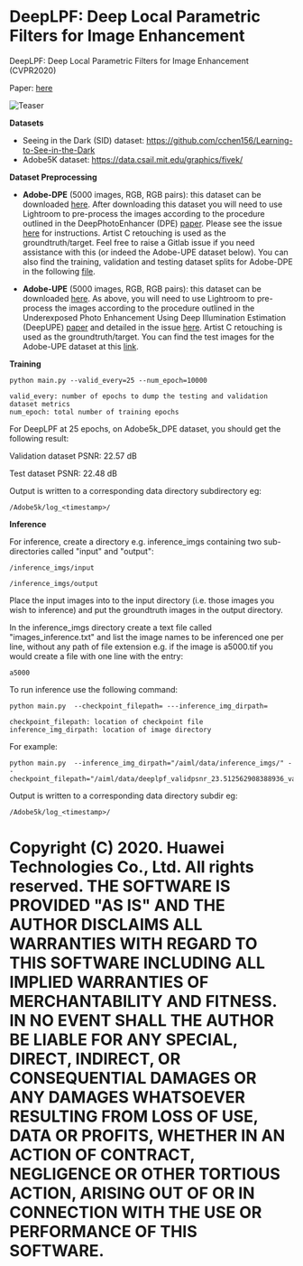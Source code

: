 # DeepLPF: Deep Local Parametric Filters for Image Enhancement

DeepLPF: Deep Local Parametric Filters for Image Enhancement (CVPR2020)

Paper: [here](https://openaccess.thecvf.com/content_CVPR_2020/papers/Moran_DeepLPF_Deep_Local_Parametric_Filters_for_Image_Enhancement_CVPR_2020_paper.pdf)

![Teaser](https://github.com/huawei-noah/noah-research/blob/master/DeepLPF/teaser.png "Teaser")

**Datasets**  


*  Seeing in the Dark (SID) dataset: https://github.com/cchen156/Learning-to-See-in-the-Dark
*  Adobe5K dataset: https://data.csail.mit.edu/graphics/fivek/

**Dataset Preprocessing**

* __Adobe-DPE__ (5000 images, RGB, RGB pairs): this dataset can be downloaded [here](https://data.csail.mit.edu/graphics/fivek/). After downloading this dataset you will need to use Lightroom to pre-process the images according to the procedure outlined in the DeepPhotoEnhancer (DPE) [paper](https://github.com/nothinglo/Deep-Photo-Enhancer). Please see the issue [here](https://github.com/nothinglo/Deep-Photo-Enhancer/issues/38#issuecomment-449786636) for instructions. Artist C retouching is used as the groundtruth/target. Feel free to raise a Gitlab issue if you need assistance with this (or indeed the Adobe-UPE dataset below). You can also find the training, validation and testing dataset splits for Adobe-DPE in the following [file](https://www.cmlab.csie.ntu.edu.tw/project/Deep-Photo-Enhancer/%5BExperimental_Code_Data%5D_Deep-Photo-Enhancer.zip). 

* __Adobe-UPE__ (5000 images, RGB, RGB pairs): this dataset can be downloaded [here](https://data.csail.mit.edu/graphics/fivek/). As above, you will need to use Lightroom to pre-process the images according to the procedure outlined in the Underexposed Photo Enhancement Using Deep Illumination Estimation (DeepUPE) [paper](https://github.com/wangruixing/DeepUPE) and detailed in the issue [here](https://github.com/wangruixing/DeepUPE/issues/26). Artist C retouching is used as the groundtruth/target. You can find the test images for the Adobe-UPE dataset at this [link](https://drive.google.com/file/d/1HZnNgptNxjKJAhekz2K5yh0mW0yKIws2/view?usp=sharing).

**Training**  

```
python main.py --valid_every=25 --num_epoch=10000 

valid_every: number of epochs to dump the testing and validation dataset metrics 
num_epoch: total number of training epochs 

```

For DeepLPF at 25 epochs, on Adobe5k_DPE dataset, you should get the following result: 

Validation dataset PSNR: 22.57 dB 

Test dataset PSNR: 22.48 dB  

Output is written to a corresponding data directory subdirectory eg:

```
/Adobe5k/log_<timestamp>/
```

**Inference**  

For inference, create a directory e.g. inference_imgs containing two sub-directories called "input" and "output": 

```
/inference_imgs/input 

/inference_imgs/output 
```

Place the input images into to the input directory (i.e. those images you wish to inference) and put the groundtruth images in the output directory. 

In the inference_imgs directory create a text file called "images_inference.txt" and list the image names to be inferenced one per line, without any path of file extension e.g. if the image is a5000.tif you would create a file with one line with the entry: 

```
a5000 
```

To run inference use the following command: 

```
python main.py  --checkpoint_filepath= ---inference_img_dirpath= 

checkpoint_filepath: location of checkpoint file 
inference_img_dirpath: location of image directory 

```

For example: 

```
python main.py  --inference_img_dirpath="/aiml/data/inference_imgs/" --checkpoint_filepath="/aiml/data/deeplpf_validpsnr_23.512562908388936_validloss_0.03257064148783684_testpsnr_23.772689725002834_testloss_0.03129354119300842_epoch_399_model.pt" 
```

Output is written to a corresponding data directory subdir eg:

```
/Adobe5k/log_<timestamp>/

```


# Copyright (C) 2020. Huawei Technologies Co., Ltd. All rights reserved. THE SOFTWARE IS PROVIDED "AS IS" AND THE AUTHOR DISCLAIMS ALL WARRANTIES WITH REGARD TO THIS SOFTWARE INCLUDING ALL IMPLIED WARRANTIES OF MERCHANTABILITY AND FITNESS. IN NO EVENT SHALL THE AUTHOR BE LIABLE FOR ANY SPECIAL, DIRECT, INDIRECT, OR CONSEQUENTIAL DAMAGES OR ANY DAMAGES WHATSOEVER RESULTING FROM LOSS OF USE, DATA OR PROFITS, WHETHER IN AN ACTION OF CONTRACT, NEGLIGENCE OR OTHER TORTIOUS ACTION, ARISING OUT OF OR IN CONNECTION WITH THE USE OR PERFORMANCE OF THIS SOFTWARE.
